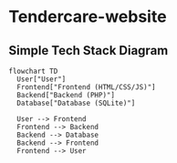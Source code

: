 # Tendercare-website

## Simple Tech Stack Diagram

```mermaid
flowchart TD
  User["User"]
  Frontend["Frontend (HTML/CSS/JS)"]
  Backend["Backend (PHP)"]
  Database["Database (SQLite)"]

  User --> Frontend
  Frontend --> Backend
  Backend --> Database
  Backend --> Frontend
  Frontend --> User
```
